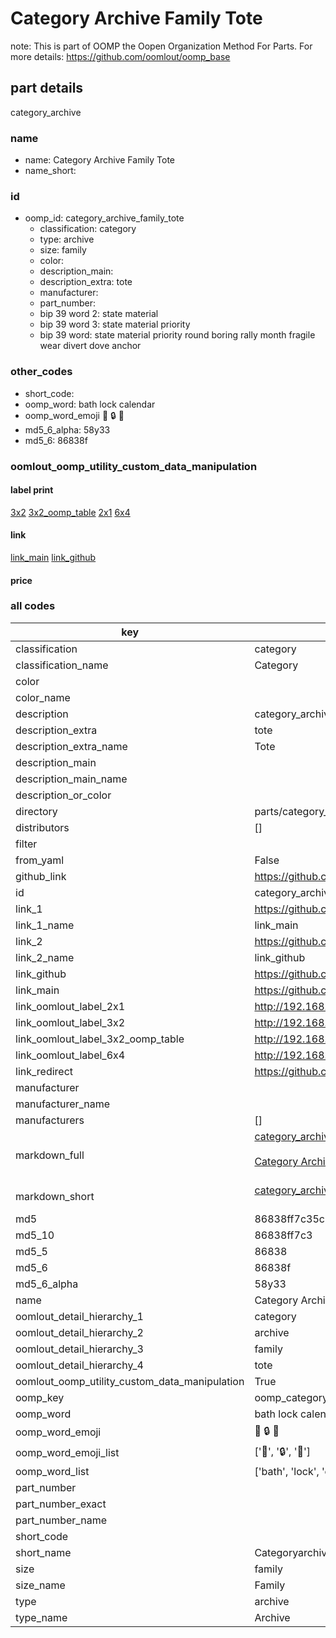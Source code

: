 # Category Archive Family Tote  

note: This is part of OOMP the Oopen Organization Method For Parts. For more details: https://github.com/oomlout/oomp_base

##  part details
  



category_archive



### name
* name: Category Archive Family Tote
* name_short: 
### id
* oomp_id: category_archive_family_tote
  * classification: category
  * type: archive
  * size: family
  * color: 
  * description_main: 
  * description_extra: tote
  * manufacturer: 
  * part_number: 
  * bip 39 word 2: state material
  * bip 39 word 3: state material priority
  * bip 39 word: state material priority round boring rally month fragile wear divert dove anchor

### other_codes
* short_code: 
* oomp_word: bath lock calendar
* oomp_word_emoji :bath: :lock: :calendar:
* md5_6_alpha: 58y33
* md5_6: 86838f






### oomlout_oomp_utility_custom_data_manipulation
#### label print
[3x2](http://192.168.1.245:1112/?label=oomp%2058y33)
[3x2_oomp_table](http://192.168.1.108:1112/?label=oomp%2058y33)
[2x1](http://192.168.1.242:1112/?label=oomp%2058y33)
[6x4](http://192.168.1.55:1112/?label=oomp%2058y33)    

#### link

[link_main](https://github.com/oomlout/oomlout_oomp_version_1_messy/tree/main/parts/category_archive_family_tote) [link_github](https://github.com/oomlout/oomlout_oomp_version_1_messy/tree/main/parts/category_archive_family_tote)                             

#### price







### all codes 
| key | value |  
| --- | --- |  
| classification | category |  
| classification_name | Category |  
| color |  |  
| color_name |  |  
| description | category_archive |  
| description_extra | tote |  
| description_extra_name | Tote |  
| description_main |  |  
| description_main_name |  |  
| description_or_color |   |  
| directory | parts/category_archive_family_tote |  
| distributors | [] |  
| filter |  |  
| from_yaml | False |  
| github_link | https://github.com/oomlout/oomlout_oomp_part_src/tree/main/parts/category_archive_family_tote |  
| id | category_archive_family_tote |  
| link_1 | https://github.com/oomlout/oomlout_oomp_version_1_messy/tree/main/parts/category_archive_family_tote |  
| link_1_name | link_main |  
| link_2 | https://github.com/oomlout/oomlout_oomp_version_1_messy/tree/main/parts/category_archive_family_tote |  
| link_2_name | link_github |  
| link_github | https://github.com/oomlout/oomlout_oomp_version_1_messy/tree/main/parts/category_archive_family_tote |  
| link_main | https://github.com/oomlout/oomlout_oomp_version_1_messy/tree/main/parts/category_archive_family_tote |  
| link_oomlout_label_2x1 | http://192.168.1.242:1112/?label=oomp%2058y33 |  
| link_oomlout_label_3x2 | http://192.168.1.245:1112/?label=oomp%2058y33 |  
| link_oomlout_label_3x2_oomp_table | http://192.168.1.108:1112/?label=oomp%2058y33 |  
| link_oomlout_label_6x4 | http://192.168.1.55:1112/?label=oomp%2058y33 |  
| link_redirect | https://github.com/oomlout/oomlout_oomp_version_1_messy/tree/main/parts/category_archive_family_tote |  
| manufacturer |  |  
| manufacturer_name |  |  
| manufacturers | [] |  
| markdown_full | [category_archive_family_tote](none)<br>[](none)<br>[Category Archive Family Tote](none)<br><br> |  
| markdown_short | [category_archive_family_tote](none)<br><br> |  
| md5 | 86838ff7c35c71eec50cfbc755e23ea6 |  
| md5_10 | 86838ff7c3 |  
| md5_5 | 86838 |  
| md5_6 | 86838f |  
| md5_6_alpha | 58y33 |  
| name | Category Archive Family Tote |  
| oomlout_detail_hierarchy_1 | category |  
| oomlout_detail_hierarchy_2 | archive |  
| oomlout_detail_hierarchy_3 | family |  
| oomlout_detail_hierarchy_4 | tote |  
| oomlout_oomp_utility_custom_data_manipulation | True |  
| oomp_key | oomp_category_archive_family_tote |  
| oomp_word | bath lock calendar |  
| oomp_word_emoji | :bath: :lock: :calendar: |  
| oomp_word_emoji_list | [':bath:', ':lock:', ':calendar:'] |  
| oomp_word_list | ['bath', 'lock', 'calendar'] |  
| part_number |  |  
| part_number_exact |  |  
| part_number_name |  |  
| short_code |  |  
| short_name | Categoryarchive |  
| size | family |  
| size_name | Family |  
| type | archive |  
| type_name | Archive |  
